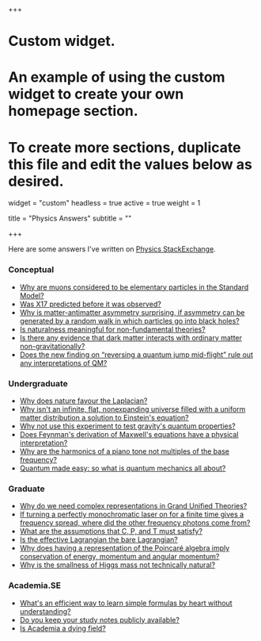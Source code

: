 +++
# Custom widget.
# An example of using the custom widget to create your own homepage section.
# To create more sections, duplicate this file and edit the values below as desired.
widget = "custom"
headless = true
active = true
weight = 1

title = "Physics Answers"
subtitle = ""

+++

Here are some answers I've written on [Physics StackExchange](https://physics.stackexchange.com/users/83398/knzhou).

### Conceptual 
- [Why are muons considered to be elementary particles in the Standard Model?](https://physics.stackexchange.com/a/274942/83398)
- [Was X17 predicted before it was observed?](https://physics.stackexchange.com/a/516532/83398)
- [Why is matter-antimatter asymmetry surprising, if asymmetry can be generated by a random walk in which particles go into black holes?](https://physics.stackexchange.com/a/505692/83398)
- [Is naturalness meaningful for non-fundamental theories?](https://physics.stackexchange.com/a/467708/83398)
- [Is there any evidence that dark matter interacts with ordinary matter non-gravitationally?](https://physics.stackexchange.com/a/522786/83398)
- [Does the new finding on “reversing a quantum jump mid-flight” rule out any interpretations of QM?](https://physics.stackexchange.com/a/484681/83398)

### Undergraduate
- [Why does nature favour the Laplacian?](https://physics.stackexchange.com/a/476182/83398)
- [Why isn't an infinite, flat, nonexpanding universe filled with a uniform matter distribution a solution to Einstein's equation?](https://physics.stackexchange.com/a/430442/83398)
- [Why not use this experiment to test gravity's quantum properties?](https://physics.stackexchange.com/a/525414/83398)
- [Does Feynman's derivation of Maxwell's equations have a physical interpretation?](https://physics.stackexchange.com/a/391756/83398)
- [Why are the harmonics of a piano tone not multiples of the base frequency?](https://physics.stackexchange.com/a/268571/83398)
- [Quantum made easy: so what is quantum mechanics all about?](https://physics.stackexchange.com/a/421939/83398)

### Graduate
- [Why do we need complex representations in Grand Unified Theories?](https://physics.stackexchange.com/a/403960/83398)
- [If turning a perfectly monochromatic laser on for a finite time gives a frequency spread, where did the other frequency photons come from?](https://physics.stackexchange.com/a/524430/83398)
- [What are the assumptions that C, P, and T must satisfy?](https://physics.stackexchange.com/a/429516/83398)
- [Is the effective Lagrangian the bare Lagrangian?](https://physics.stackexchange.com/a/408762/83398)
- [Why does having a representation of the Poincaré algebra imply conservation of energy, momentum and angular momentum?](https://physics.stackexchange.com/a/545152/83398)
- [Why is the smallness of Higgs mass not technically natural?](https://physics.stackexchange.com/a/499121/83398)

### Academia.SE
- [What's an efficient way to learn simple formulas by heart without understanding?](https://academia.stackexchange.com/a/103875/49970)
- [Do you keep your study notes publicly available?](https://academia.stackexchange.com/a/148275/49970)
- [Is Academia a dying field?](https://academia.stackexchange.com/a/114616/49970)